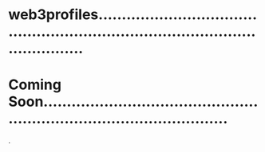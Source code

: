 # web3profiles.......................................................................................................
# Coming Soon.............................................................................................
.
